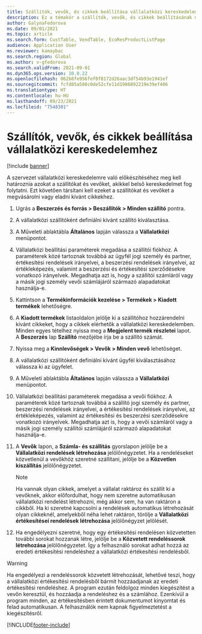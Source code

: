 ```yaml
---
title: Szállítók, vevők, és cikkek beállítása vállalatközi kereskedelemhez
description: Ez a témakör a szállítók, vevők, és cikkek beállításának módját ismerteti a vállalatközi kereskedelemhez
author: GalynaFedorova
ms.date: 09/01/2021
ms.topic: article
ms.search.form: CustTable, VendTable, EcoResProductListPage
audience: Application User
ms.reviewer: kamaybac
ms.search.region: Global
ms.author: v-gfedorova
ms.search.validFrom: 2021-09-01
ms.dyn365.ops.version: 10.0.22
ms.openlocfilehash: 062b8fe956fef0f8172d26aac3df54b93e1941ef
ms.sourcegitcommit: fcfd85a508c0de52cfe11d1986892219e39ef406
ms.translationtype: HT
ms.contentlocale: hu-HU
ms.lasthandoff: 09/23/2021
ms.locfileid: "7548301"
---
```

# <a name="set-up-vendors-customers-and-items-for-intercompany-trade"></a>Szállítók, vevők, és cikkek beállítása vállalatközi kereskedelemhez

[!include [banner](../../includes/banner.md)]

A szervezet vállalatközi kereskedelemre való előkészítéséhez meg kell határoznia azokat a szállítókat és vevőket, akikkel belső kereskedelmet fog folytatni. Ezt követően társítani kell ezeket a szállítókat és vevőket a megvásárolni vagy eladni kívánt cikkekhez.

1. Ugrás a **Beszerzés és forrás \> Beszállítók \> Minden szállító** pontra.
1. A vállalatközi szállítóként definiálni kívánt szállító kiválasztása.
1. A Műveleti ablaktábla **Általános** lapján válassza a **Vállalatközi** menüpontot.
1. Vállalatközi beállítási paraméterek megadása a szállítói fiókhoz. A paraméterek közé tartoznak továbbá az ügyfél jogi személy és partner, értékesítési rendelések irányelvei, a beszerzési rendelések irányelvei, az értékleképezés, valamint a beszerzési és értékesítési szerződésekre vonatkozó irányelvek. Megadhatja azt is, hogy a szállítói számláról vagy a másik jogi személy vevői számlájáról származó alapadatokat használja-e.
1. Kattintson a **Termékinformációk kezelése \> Termékek \> Kiadott termékek** lehetőségre.
1. A **Kiadott termékek** listaoldalon jelölje ki a szállítóhoz hozzárendelni kívánt cikkeket, hogy a cikkek elérhetők a vállalatközi kereskedelemben. Minden egyes tételhez nyissa meg a **Megjelent termék részletei** lapot. A **Beszerzés** lap **Szállító** mezőjébe írja be a szállító számát.
1. Nyissa meg a **Kinnlevőségek \> Vevők \> Minden vevő** lehetőséget.
1. A vállalatközi szállítóként definiálni kívánt ügyfél kiválasztásához válassza ki az ügyfelet.
1. A Műveleti ablaktábla **Általános** lapján válassza a **Vállalatközi** menüpontot.
1. Vállalatközi beállítási paraméterek megadása a vevői fiókhoz. A paraméterek közé tartoznak továbbá a szállító jogi személy és partner, beszerzési rendelések irányelvei, a értékesítési rendelések irányelvei, az értékleképezés, valamint az értékesítési és beszerzési szerződésekre vonatkozó irányelvek. Megadhatja azt is, hogy a vevői számláról vagy a másik jogi személy szállítói számlájáról származó alapadatokat használja-e.
1. A **Vevők** lapon, a **Számla- és szállítás** gyorslapon jelölje be a **Vállalatközi rendelések létrehozása** jelölőnégyzetet. Ha a rendeléseket közvetlenül a vevőkhöz szeretné szállítani, jelölje be a **Közvetlen kiszállítás** jelölőnégyzetet.

    > [!NOTE]
    > Ha vannak olyan cikkek, amelyet a vállalat raktároz és szállít ki a vevőknek, akkor előfordulhat, hogy nem szeretne automatikusan vállalatközi rendelést létrehozni, még akkor sem, ha van raktáron a cikkből. Ha ki szeretné kapcsolni a rendelések automatikus létrehozását olyan cikkeknél, amelyekből néha lehet raktáron, törölje a **Vállalatközi értékesítései rendelések létrehozása** jelölőnégyzet jelölését.

1. Ha engedélyezni szeretné, hogy egy értékesítési rendelésen közvetetten további sorokat hozzanak létre, jelölje be a **Közvetett rendeléssorok létrehozása** jelölőnégyzetet. Így a felhasználó sorokat adhat hozzá az eredeti értékesítési rendeléshez a vállalatközi értékesítési rendelésből.

> [!WARNING]
> Ha engedélyezi a rendeléssorok közvetett létrehozását, lehetővé teszi, hogy a vállalatközi értékesítési rendelésből bármit hozzáadjanak az eredeti értékesítési rendeléshez. A program ezután feldolgoz minden kiegészítést a vevőn keresztül, és hozzáadja a rendeléshez és a számlához. Ezenkívül a program minden, az értékesítésben érintett dokumentumot kinyomtat és felad automatikusan. A felhasználók nem kapnak figyelmeztetést a kiegészítésről.

[!INCLUDE[footer-include](../../includes/footer-banner.md)]
